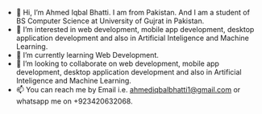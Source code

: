 - 👋 Hi, I’m Ahmed Iqbal Bhatti. I am from Pakistan. And I am a student of BS Computer Science at University of Gujrat in Pakistan.
- 👀 I’m interested in web development, mobile app development, desktop application development and also in Artificial Inteligence and Machine Learning.
- 🌱 I’m currently learning Web Development.
- 💞️ I’m looking to collaborate on web development, mobile app development, desktop application development and also in Artificial Inteligence and Machine Learning.
- 📫 You can reach me by Email i.e. ahmediqbalbhatti1@gmail.com or whatsapp me on +923420632068.
<!---
Ahmed786687/Ahmed786687 is a ✨ special ✨ repository because its `README.md` (this file) appears on your GitHub profile.
You can click the Preview link to take a look at your changes.
--->
